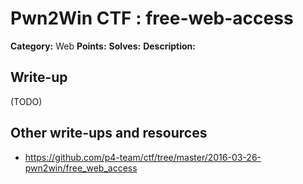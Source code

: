 # Pwn2Win CTF : free-web-access

**Category:** Web
**Points:** 
**Solves:** 
**Description:**



## Write-up

(TODO)

## Other write-ups and resources

* https://github.com/p4-team/ctf/tree/master/2016-03-26-pwn2win/free_web_access
